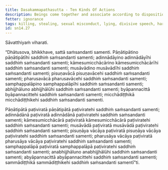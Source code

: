 ```yaml
---
title: Dasakammapathasutta - Ten Kinds Of Actions
description: Beings come together and associate according to disposition. Those who intense craving come together and associate with those with intense craving; those with a malicious mind come together and associate with those with a malicious mind; those with wrong views come together and associate with those with wrong views; and similar for the other seven kinds of actions.
fetter: ignorance
tags: killing, stealing, sexual misconduct, lying, divisive speech, harsh speech, frivolous chatter, intense craving, malicious mind, wrong view, right view, beings, friendship, sn, sn12-21, sn14
id: sn14.27
---
```


Sāvatthiyaṁ viharati.

“Dhātusova, bhikkhave, sattā saṁsandanti samenti. Pāṇātipātino pāṇātipātīhi saddhiṁ saṁsandanti samenti; adinnādāyino adinnādāyīhi saddhiṁ saṁsandanti samenti; kāmesumicchācārino kāmesumicchācārīhi saddhiṁ saṁsandanti samenti; musāvādino musāvādīhi saddhiṁ saṁsandanti samenti; pisuṇavācā pisuṇavācehi saddhiṁ saṁsandanti samenti; pharusavācā pharusavācehi saddhiṁ saṁsandanti samenti; samphappalāpino samphappalāpīhi saddhiṁ saṁsandanti samenti; abhijjhāluno abhijjhālūhi saddhiṁ saṁsandanti samenti; byāpannacittā byāpannacittehi saddhiṁ saṁsandanti samenti; micchādiṭṭhikā micchādiṭṭhikehi saddhiṁ saṁsandanti samenti.

Pāṇātipātā paṭiviratā pāṇātipātā paṭiviratehi saddhiṁ saṁsandanti samenti; adinnādānā paṭiviratā adinnādānā paṭiviratehi saddhiṁ saṁsandanti samenti; kāmesumicchācārā paṭiviratā kāmesumicchācārā paṭiviratehi saddhiṁ saṁsandanti samenti; musāvādā paṭiviratā musāvādā paṭiviratehi saddhiṁ saṁsandanti samenti; pisuṇāya vācāya paṭiviratā pisuṇāya vācāya paṭiviratehi saddhiṁ saṁsandanti samenti; pharusāya vācāya paṭiviratā pharusāya vācāya paṭiviratehi saddhiṁ saṁsandanti samenti; samphappalāpā paṭiviratā samphappalāpā paṭiviratehi saddhiṁ saṁsandanti samenti; anabhijjhāluno anabhijjhālūhi saddhiṁ saṁsandanti samenti; abyāpannacittā abyāpannacittehi saddhiṁ saṁsandanti samenti; sammādiṭṭhikā sammādiṭṭhikehi saddhiṁ saṁsandanti samentī”ti.